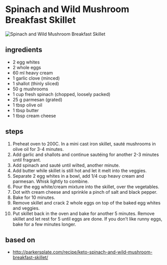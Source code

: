 # Spinach and Wild Mushroom Breakfast Skillet

![Spinach and Wild Mushroom Breakfast Skillet](https://recipes.ratcliffefamily.org/images/spinach-and-wild-mushroom-breakfast-skillet.jpg)

## ingredients

- 2 egg whites
- 2 whole eggs
- 60 ml heavy cream
- 1 garlic clove (minced)
- 1 shallot (thinly sliced)
- 50 g mushrooms
- 1 cup fresh spinach (chopped, loosely packed)
- 25 g parmesan (grated)
- 1 tbsp olive oil
- 1 tbsp butter
- 1 tbsp cream cheese

## steps

1. Preheat oven to 200C. In a mini cast iron skillet, sauté mushrooms in olive oil for 3-4 minutes.
2. Add garlic and shallots and continue sautéing for another 2-3 minutes until fragrant.
3. Add spinach and sauté until wilted, another minute.
4. Add butter while skillet is still hot and let it melt into the veggies.
5. Separate 2 egg whites in a bowl, add 1/4 cup heavy cream and parmesan. Whisk lightly to combine.
6. Pour the egg white/cream mixture into the skillet, over the vegetables.
7. Dot with cream cheese and sprinkle a pinch of salt and black pepper.
8. Bake for 10 minutes.
9. Remove skillet and crack 2 whole eggs on top of the baked egg whites and veggies.
10. Put skillet back in the oven and bake for another 5 minutes. Remove skillet and let rest for 5 until eggs are done. If you don’t like runny eggs, bake for a few minutes longer.

## based on

- http://parkersplate.com/recipe/keto-spinach-and-wild-mushroom-breakfast-skillet/

